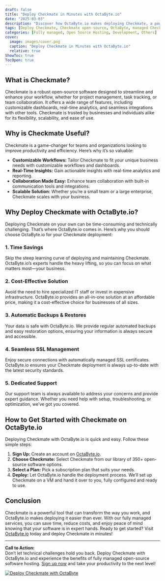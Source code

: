 ```yaml
---
draft: false
title: "Deploy Checkmate in Minutes with OctaByte.io"
date: "2025-03-03"
description: "Discover how OctaByte.io makes deploying Checkmate, a powerful open-source software, effortless and hassle-free. Save time, reduce costs, and enjoy fully managed services with automatic backups, SSL management, and expert support."
tags: [Deploy Checkmate, Checkmate open-source, OctaByte, managed Checkmate deployment, open-source software hosting, Checkmate benefits, automated backups, SSL management, managed IT services]
categories: [Fully managed, Open Source Hosting, Development, Others]
cover:
  image: images/cover.png
  caption: "Deploy Checkmate in Minutes with OctaByte.io"
  relative: true
ShowToc: true
TocOpen: true
---
```



## What is Checkmate?

Checkmate is a robust open-source software designed to streamline and enhance your workflow, whether for project management, task tracking, or team collaboration. It offers a wide range of features, including customizable dashboards, real-time analytics, and seamless integrations with other tools. Checkmate is trusted by businesses and individuals alike for its flexibility, scalability, and ease of use.

## Why is Checkmate Useful?

Checkmate is a game-changer for teams and organizations looking to improve productivity and efficiency. Here’s why it’s so valuable:

- **Customizable Workflows:** Tailor Checkmate to fit your unique business needs with customizable workflows and dashboards.
- **Real-Time Insights:** Gain actionable insights with real-time analytics and reporting.
- **Collaboration Made Easy:** Enhance team collaboration with built-in communication tools and integrations.
- **Scalable Solution:** Whether you’re a small team or a large enterprise, Checkmate scales with your business.

## Why Deploy Checkmate with OctaByte.io?

Deploying Checkmate on your own can be time-consuming and technically challenging. That’s where OctaByte.io comes in. Here’s why you should choose OctaByte.io for your Checkmate deployment:

### 1. **Time Savings**
Skip the steep learning curve of deploying and maintaining Checkmate. OctaByte.io’s experts handle the heavy lifting, so you can focus on what matters most—your business.

### 2. **Cost-Effective Solution**
Avoid the need to hire specialized IT staff or invest in expensive infrastructure. OctaByte.io provides an all-in-one solution at an affordable price, making it a cost-effective choice for businesses of all sizes.

### 3. **Automatic Backups & Restores**
Your data is safe with OctaByte.io. We provide regular automated backups and easy restoration options, ensuring your information is always secure and accessible.

### 4. **Seamless SSL Management**
Enjoy secure connections with automatically managed SSL certificates. OctaByte.io ensures your Checkmate deployment is always up-to-date with the latest security standards.

### 5. **Dedicated Support**
Our support team is always available to address your concerns and provide expert guidance. Whether you need help with setup, troubleshooting, or optimization, we’ve got you covered.

## How to Get Started with Checkmate on OctaByte.io

Deploying Checkmate with OctaByte.io is quick and easy. Follow these simple steps:

1. **Sign Up:** Create an account on [OctaByte.io](https://octabyte.io).
2. **Choose Checkmate:** Select Checkmate from our library of 350+ open-source software options.
3. **Select a Plan:** Pick a subscription plan that suits your needs.
4. **Deploy:** Let OctaByte.io handle the deployment process. We’ll set up Checkmate on a VM and hand it over to you, fully configured and ready to use.

## Conclusion

Checkmate is a powerful tool that can transform the way you work, and OctaByte.io makes deploying it easier than ever. With our fully managed services, you can save time, reduce costs, and enjoy peace of mind knowing that your software is in expert hands. Ready to get started? Visit [OctaByte.io](https://octabyte.io) today and deploy Checkmate in minutes!

---

**Call to Action:**  
Don’t let technical challenges hold you back. Deploy Checkmate with OctaByte.io and experience the benefits of fully managed open-source software hosting. [Sign up now](https://octabyte.io) and take your productivity to the next level!

[![Deploy Checkmate with OctaByte](/images/deploy-on-octabyte.png)](https://octabyte.io/fully-managed-open-source-services/development/others/checkmate)